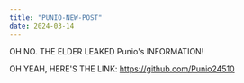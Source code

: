 ```yaml
---
title: "PUNIO-NEW-POST"
date: 2024-03-14
---
```

OH NO. THE ELDER LEAKED Punio's INFORMATION!

OH YEAH, HERE'S THE LINK: https://github.com/Punio24510
